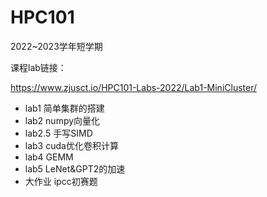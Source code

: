 # HPC101
2022~2023学年短学期

课程lab链接：

https://www.zjusct.io/HPC101-Labs-2022/Lab1-MiniCluster/

+ lab1 简单集群的搭建
+ lab2 numpy向量化
+ lab2.5 手写SIMD
+ lab3 cuda优化卷积计算
+ lab4 GEMM
+ lab5 LeNet&GPT2的加速
+ 大作业 ipcc初赛题



